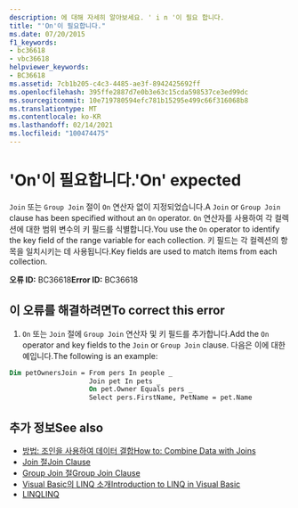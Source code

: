 ```yaml
---
description: 에 대해 자세히 알아보세요. ' i n '이 필요 합니다.
title: "'On'이 필요합니다."
ms.date: 07/20/2015
f1_keywords:
- bc36618
- vbc36618
helpviewer_keywords:
- BC36618
ms.assetid: 7cb1b205-c4c3-4485-ae3f-8942425692ff
ms.openlocfilehash: 395ffe2887d7e0b3e63c15cda598537ce3ed99dc
ms.sourcegitcommit: 10e719780594efc781b15295e499c66f316068b8
ms.translationtype: MT
ms.contentlocale: ko-KR
ms.lasthandoff: 02/14/2021
ms.locfileid: "100474475"
---
```

# <a name="on-expected"></a><span data-ttu-id="d9710-103">'On'이 필요합니다.</span><span class="sxs-lookup"><span data-stu-id="d9710-103">'On' expected</span></span>

<span data-ttu-id="d9710-104">`Join` 또는 `Group Join` 절이 `On` 연산자 없이 지정되었습니다.</span><span class="sxs-lookup"><span data-stu-id="d9710-104">A `Join` or `Group Join` clause has been specified without an `On` operator.</span></span> <span data-ttu-id="d9710-105">`On` 연산자를 사용하여 각 컬렉션에 대한 범위 변수의 키 필드를 식별합니다.</span><span class="sxs-lookup"><span data-stu-id="d9710-105">You use the `On` operator to identify the key field of the range variable for each collection.</span></span> <span data-ttu-id="d9710-106">키 필드는 각 컬렉션의 항목을 일치시키는 데 사용됩니다.</span><span class="sxs-lookup"><span data-stu-id="d9710-106">Key fields are used to match items from each collection.</span></span>  
  
 <span data-ttu-id="d9710-107">**오류 ID:** BC36618</span><span class="sxs-lookup"><span data-stu-id="d9710-107">**Error ID:** BC36618</span></span>  
  
## <a name="to-correct-this-error"></a><span data-ttu-id="d9710-108">이 오류를 해결하려면</span><span class="sxs-lookup"><span data-stu-id="d9710-108">To correct this error</span></span>  
  
1. <span data-ttu-id="d9710-109">`On` 또는 `Join` 절에 `Group Join` 연산자 및 키 필드를 추가합니다.</span><span class="sxs-lookup"><span data-stu-id="d9710-109">Add the `On` operator and key fields to the `Join` or `Group Join` clause.</span></span> <span data-ttu-id="d9710-110">다음은 이에 대한 예입니다.</span><span class="sxs-lookup"><span data-stu-id="d9710-110">The following is an example:</span></span>
  
```vb  
Dim petOwnersJoin = From pers In people _  
                    Join pet In pets _  
                    On pet.Owner Equals pers _  
                    Select pers.FirstName, PetName = pet.Name  
```  
  
## <a name="see-also"></a><span data-ttu-id="d9710-111">추가 정보</span><span class="sxs-lookup"><span data-stu-id="d9710-111">See also</span></span>

- [<span data-ttu-id="d9710-112">방법: 조인을 사용하여 데이터 결합</span><span class="sxs-lookup"><span data-stu-id="d9710-112">How to: Combine Data with Joins</span></span>](../programming-guide/language-features/linq/how-to-combine-data-with-linq-by-using-joins.md)
- [<span data-ttu-id="d9710-113">Join 절</span><span class="sxs-lookup"><span data-stu-id="d9710-113">Join Clause</span></span>](../language-reference/queries/join-clause.md)
- [<span data-ttu-id="d9710-114">Group Join 절</span><span class="sxs-lookup"><span data-stu-id="d9710-114">Group Join Clause</span></span>](../language-reference/queries/group-join-clause.md)
- [<span data-ttu-id="d9710-115">Visual Basic의 LINQ 소개</span><span class="sxs-lookup"><span data-stu-id="d9710-115">Introduction to LINQ in Visual Basic</span></span>](../programming-guide/language-features/linq/introduction-to-linq.md)
- [<span data-ttu-id="d9710-116">LINQ</span><span class="sxs-lookup"><span data-stu-id="d9710-116">LINQ</span></span>](../programming-guide/language-features/linq/index.md)
